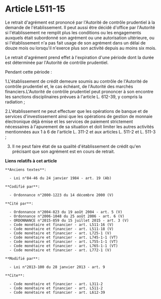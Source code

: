 # Article L511-15

Le retrait d'agrément est prononcé par l'Autorité de contrôle prudentiel à la demande de l'établissement. Il peut aussi être
décidé d'office par l'Autorité si l'établissement ne remplit plus les conditions ou les engagements auxquels était subordonné
son agrément ou une autorisation ultérieure, ou si l'établissement n'a pas fait usage de son agrément dans un délai de douze
mois ou lorsqu'il n'exerce plus son activité depuis au moins six mois. 

Le retrait d'agrément prend effet à l'expiration d'une période dont la durée est déterminée par l'Autorité de contrôle
prudentiel. 

Pendant cette période : 

1.L'établissement de crédit demeure soumis au contrôle de l'Autorité de contrôle prudentiel et, le cas échéant, de l'Autorité
des marchés financiers.L'Autorité de contrôle prudentiel peut prononcer à son encontre les sanctions disciplinaires prévues à
l'article L. 612-39, y compris la radiation ; 

2.L'établissement ne peut effectuer que les opérations de banque et de services d'investissement ainsi que les opérations de
gestion de monnaie électronique déjà émise et les services de paiement strictement nécessaires à l'apurement de sa situation
et doit limiter les autres activités mentionnées aux 1 à 6 de l'article L. 311-2 et aux articles L. 511-2 et L. 511-3 ; 

3. Il ne peut faire état de sa qualité d'établissement de crédit qu'en précisant que son agrément est en cours de retrait.

**Liens relatifs à cet article**

	**Anciens textes**:

	  - Loi n°84-46 du 24 janvier 1984 - art. 19 (Ab)

	**Codifié par**:

	  - Ordonnance n°2000-1223 du 14 décembre 2000 (V)

	**Cité par**:

	  - Ordonnance n°2004-823 du 19 août 2004 - art. 5 (V)
	  - Ordonnance n°2006-1048 du 25 août 2006 - art. 6 (V)
	  - ORDONNANCE n°2015-859 du 15 juillet 2015 - art. 3 (V)
	  - Code monétaire et financier - art. L511-16 (V)
	  - Code monétaire et financier - art. L511-18 (V)
	  - Code monétaire et financier - art. L725-1 (V)
	  - Code monétaire et financier - art. L745-1-1 (VT)
	  - Code monétaire et financier - art. L755-1-1 (VT)
	  - Code monétaire et financier - art. L765-1-1 (VT)
	  - Code monétaire et financier - art. L772-1 (V)

	**Modifié par**:

	  - Loi n°2013-100 du 28 janvier 2013 - art. 9

	**Cite**:

	  - Code monétaire et financier - art. L311-2
	  - Code monétaire et financier - art. L511-2
	  - Code monétaire et financier - art. L612-39
